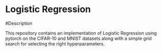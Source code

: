 # Logistic Regression

#Description

This repository contains an implementation of Logistic Regression using pytorch on the CIFAR-10 and MNIST datasets along with a simple grid search for selecting the right hyperparameters.
